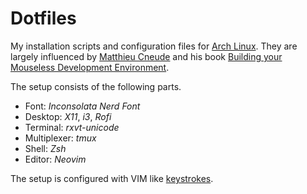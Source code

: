 # Dotfiles
My installation scripts and configuration files for [Arch Linux](https://archlinux.org/). They are largely influenced by [Matthieu Cneude](https://github.com/Phantas0s) and his book [Building your Mouseless Development Environment](https://themouseless.dev/).

The setup consists of the following parts.

- Font: *Inconsolata Nerd Font*
- Desktop: *X11*, *i3*, *Rofi*
- Terminal: *rxvt-unicode*
- Multiplexer: *tmux*
- Shell: *Zsh*
- Editor: *Neovim*

The setup is configured with VIM like [keystrokes](./keystrokes.md).

